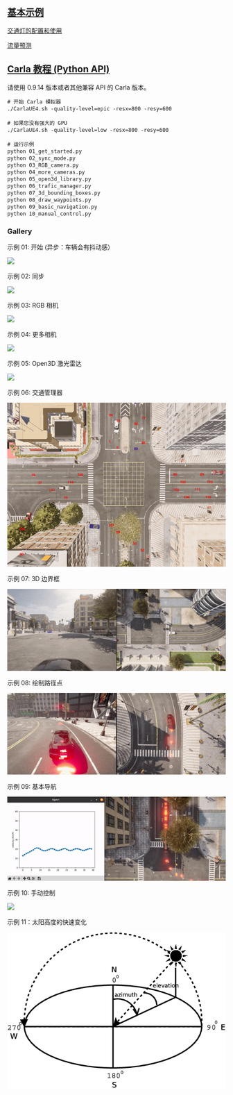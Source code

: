 ## [基本示例](examples.md)

[交通灯的配置和使用](tuto_G_traffic_light.md)

[流量预测](tuto_G_traffic_prediction.md)


## [Carla 教程 (Python API)](https://github.com/wuhanstudio/carla-tutorial)

请使用 0.9.14 版本或者其他兼容 API 的 Carla 版本。

```
# 开始 Carla 模拟器
./CarlaUE4.sh -quality-level=epic -resx=800 -resy=600

# 如果您没有强大的 GPU
./CarlaUE4.sh -quality-level=low -resx=800 -resy=600

# 运行示例
python 01_get_started.py
python 02_sync_mode.py
python 03_RGB_camera.py
python 04_more_cameras.py
python 05_open3d_library.py
python 06_trafic_manager.py
python 07_3d_bounding_boxes.py
python 08_draw_waypoints.py
python 09_basic_navigation.py
python 10_manual_control.py
```

### Gallery

示例 01: 开始 (异步：车辆会有抖动感）

![](img/tuto_E_gallery/01_get_started.gif)

示例 02: 同步

![](img/tuto_E_gallery/02_sync_mode.gif)

示例 03: RGB 相机

![](img/tuto_E_gallery/03_RGB_camera.gif)

示例 04: 更多相机

![](img/tuto_E_gallery/04_more_cameras.gif)

示例 05: Open3D 激光雷达

![](img/tuto_E_gallery/05_open3d_lidar.gif)

示例 06: 交通管理器

![](img/tuto_E_gallery/06_traffic_manager.gif)

示例 07: 3D 边界框

![](img/tuto_E_gallery/07_3d_bounding_boxes.gif)

示例 08: 绘制路径点

![](img/tuto_E_gallery/08_draw_waypoints.gif)

示例 09: 基本导航

![](img/tuto_E_gallery/09_basic_navigation.gif)

示例 10: 手动控制

![](img/tuto_E_gallery/10_manual_control.gif)

示例 11：太阳高度的快速变化

![](img/tuto_E_gallery/11_sun_position.png)
